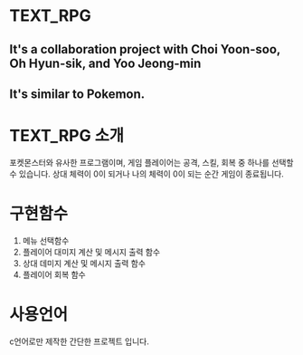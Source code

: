 # TEXT_RPG
## It's a collaboration project with Choi Yoon-soo, Oh Hyun-sik, and Yoo Jeong-min
## It's similar to Pokemon.

# TEXT_RPG 소개
포켓몬스터와 유사한 프로그램이며, 게임 플레이어는 공격, 스킬, 회복 중 하나를 선택할 수 있습니다.
상대 체력이 0이 되거나 나의 체력이 0이 되는 순간 게임이 종료됩니다.

# 구현함수
1. 메뉴 선택함수
2. 플레이어 대미지 계산 및 메시지 출력 함수
3. 상대 데미지 계산 및 메시지 출력 함수
4. 플레이어 회복 함수

# 사용언어
c언어로만 제작한 간단한 프로젝트 입니다.
